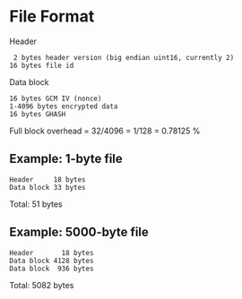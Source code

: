 File Format
===========

Header

	 2 bytes header version (big endian uint16, currently 2)
	16 bytes file id

Data block

	16 bytes GCM IV (nonce)
	1-4096 bytes encrypted data
	16 bytes GHASH

Full block overhead = 32/4096 = 1/128 = 0.78125 %

Example: 1-byte file
--------------------

	Header     18 bytes
	Data block 33 bytes

Total: 51 bytes


Example: 5000-byte file
-----------------------

	Header       18 bytes
	Data block 4128 bytes
	Data block  936 bytes

Total: 5082 bytes
